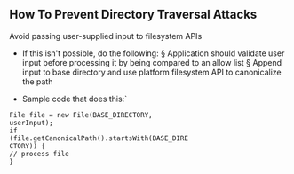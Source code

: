 
## How To Prevent Directory Traversal Attacks

Avoid passing user-supplied input to filesystem APIs
- If this isn't possible, do the following:
	§ Application should validate user input before processing it by being compared to an allow list
	§ Append input to base directory and use platform filesystem API to canonicalize the path
 
- Sample code that does this:`
```
File file = new File(BASE_DIRECTORY,
userInput);
if
(file.getCanonicalPath().startsWith(BASE_DIRE
CTORY)) {
// process file
}
```